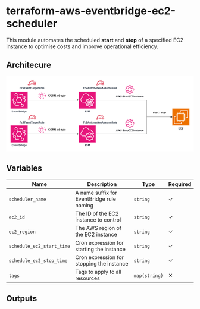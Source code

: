 # terraform-aws-eventbridge-ec2-scheduler

This module automates the scheduled **start** and **stop** of a specified EC2 instance to optimise costs and improve operational efficiency.

## Architecure

![EC2 Scheduler Diagram](eventbridge-ec2-scheduler.png)

## Variables

| Name                      | Description                                 | Type          | Required |
|---------------------------|---------------------------------------------|---------------|----------|
| `scheduler_name`          | A name suffix for EventBridge rule naming   | `string`      | ✓        |
| `ec2_id`                  | The ID of the EC2 instance to control       | `string`      | ✓        |
| `ec2_region`              | The AWS region of the EC2 instance          | `string`      | ✓        |
| `schedule_ec2_start_time` | Cron expression for starting the instance   | `string`      | ✓        |
| `schedule_ec2_stop_time`  | Cron expression for stopping the instance   | `string`      | ✓        |
| `tags`                    | Tags to apply to all resources              | `map(string)` | ✕        |

## Outputs